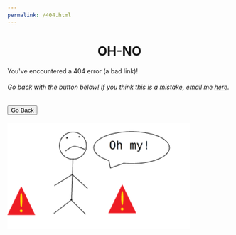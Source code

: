 ```yaml
---
permalink: /404.html
---
```


<h1 style="text-align: center;">OH-NO</h1>

You've encountered a 404 error (a bad link)! 

######  Go back with the button below! If you think this is a mistake, email me [here](mailto:ilikecake567@gmail.com). 

<button onClick='window.history.back();'>
    Go Back
</button>



######  ![404](\assets\images\404.png)

